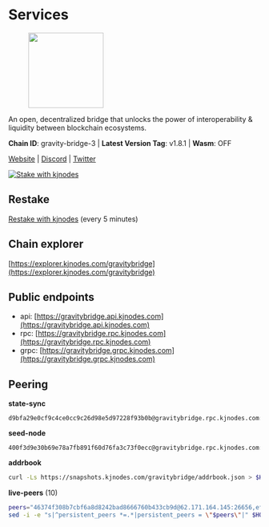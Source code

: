 # Services

<figure><img src="https://raw.githubusercontent.com/kj89/testnet_manuals/main/pingpub/logos/gravitybridge.png" width="150" alt=""><figcaption></figcaption></figure>

An open, decentralized bridge that unlocks the power of  interoperability & liquidity between blockchain ecosystems.

**Chain ID**: gravity-bridge-3 | **Latest Version Tag**: v1.8.1 | **Wasm**: OFF

[Website](https://www.gravitybridge.net) | [Discord](https://discord.gg/ARV8dTSjAk) | [Twitter](https://twitter.com/gravity_bridge)

[![Stake with kjnodes](https://i.ibb.co/cr44Q8j/button-stake-with-kjnodes.png)](https://restake.app/gravitybridge/gravityvaloper1nw3uavthnjwsgrrjzav2wdg9m0pw7k4fc7hvlz)

## Restake

[Restake with kjnodes](https://restake.app/gravitybridge/gravityvaloper1nw3uavthnjwsgrrjzav2wdg9m0pw7k4fc7hvlz) (every 5 minutes)
## Chain explorer
[https://explorer.kjnodes.com/gravitybridge](https://explorer.kjnodes.com/gravitybridge)

## Public endpoints

* api: [https://gravitybridge.api.kjnodes.com](https://gravitybridge.api.kjnodes.com)
* rpc: [https://gravitybridge.rpc.kjnodes.com](https://gravitybridge.rpc.kjnodes.com)
* grpc: [https://gravitybridge.grpc.kjnodes.com](https://gravitybridge.grpc.kjnodes.com)

## Peering

**state-sync**

```text
d9bfa29e0cf9c4ce0cc9c26d98e5d97228f93b0b@gravitybridge.rpc.kjnodes.com:26656
```

**seed-node**

```text
400f3d9e30b69e78a7fb891f60d76fa3c73f0ecc@gravitybridge.rpc.kjnodes.com:26659
```

**addrbook**
```bash
curl -Ls https://snapshots.kjnodes.com/gravitybridge/addrbook.json > $HOME/.gravity/config/addrbook.json
```

**live-peers** (10)
```bash
peers="46374f308b7cbf6a8d8242bad8666760b433cb9d@62.171.164.145:26656,ef05d5aca4398f4b217b9bbf08729a1338c67eeb@142.132.193.186:36656,1643554bc52ec036f0f81aa72db14a4a0089d554@195.3.220.169:26656,1cab2a9034532b5a83a6469537da9c296c2ea09d@65.108.73.25:46656,d9bfa29e0cf9c4ce0cc9c26d98e5d97228f93b0b@65.109.88.38:26656,0a8487549154b7dd96fd0af1843ecfa62246f816@18.144.134.123:26656,48e54221a2656616093469137ced63487f7bf456@146.56.50.55:26656,4bebde6a1b2907bd3cc167d2802b909770cbfda1@137.184.197.230:26656,e5362a93c6e7f686d72c8d6d98be2c7bceeb5cc3@49.12.23.149:27010,ca4270ebed73b4d0982450aac16fe08860410fac@142.132.248.138:26626"
sed -i -e "s|^persistent_peers *=.*|persistent_peers = \"$peers\"|" $HOME/.gravity/config/config.toml
```
